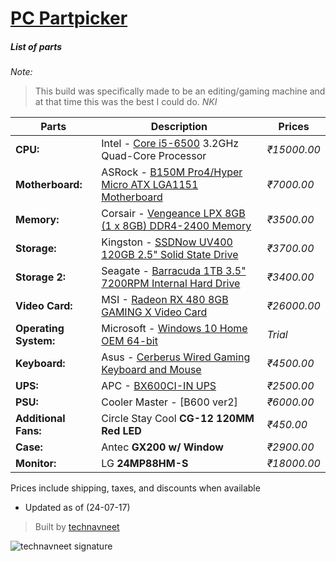# [PC Partpicker](https://in.pcpartpicker.com/list/RCsWqk)
##### List of parts
_Note:_
> This build was specifically made to be an editing/gaming machine and at that time this was the best I could do. _NKI_

| Parts | Description | Prices |
| --- | --- | --- |
| **CPU:** |  Intel - [Core i5-6500](https://in.pcpartpicker.com/product/xwhj4D/intel-cpu-bx80662i56500) 3.2GHz Quad-Core Processor | _₹15000.00_ |
| **Motherboard:** | ASRock - [B150M Pro4/Hyper Micro ATX LGA1151 Motherboard](https://in.pcpartpicker.com/product/kcH48d/asrock-b150m-pro4hyper-micro-atx-lga1151-motherboard-b150m-pro4hyper) | _₹7000.00_ |
| **Memory:** | Corsair - [Vengeance LPX 8GB (1 x 8GB) DDR4-2400 Memory](https://in.pcpartpicker.com/product/sMbkcf/corsair-memory-cmk8gx4m1a2400c16) | _₹3500.00_ |
| **Storage:** | Kingston - [SSDNow UV400 120GB 2.5" Solid State Drive](https://in.pcpartpicker.com/product/GPFXsY/kingston-ssdnow-uv400-120gb-25-solid-state-drive-suv400s37120g) | _₹3700.00_ |
| **Storage 2:** | Seagate - [Barracuda 1TB 3.5" 7200RPM Internal Hard Drive](https://in.pcpartpicker.com/product/kLmLrH/seagate-internal-hard-drive-st31000524as) | _₹3400.00_ | 
| **Video Card:** | MSI - [Radeon RX 480 8GB GAMING X Video Card](https://in.pcpartpicker.com/product/7wgPxr/msi-radeon-rx-480-8gb-gaming-x-video-card-radeon-rx-480-gaming-x-8g) | _₹26000.00_ |
| **Operating System:** | Microsoft - [Windows 10 Home OEM 64-bit](https://in.pcpartpicker.com/product/wtgPxr/microsoft-os-kw900140) | _Trial_ | 
| **Keyboard:** | Asus - [Cerberus Wired Gaming Keyboard and Mouse](https://in.pcpartpicker.com/product/tn648d/asus-cerberus-wired-gaming-keyboard-cerberus-keyboard) | _₹4500.00_ | 
| **UPS:** | APC - [BX600CI-IN UPS](https://in.pcpartpicker.com/product/RVcMnQ/apc-ups-bx600ciin) | _₹2500.00_ |
| **PSU:** | Cooler Master -  [B600 ver2] | _₹6000.00_ |
| **Additional Fans:** | Circle Stay Cool **CG-12 120MM Red LED** | _₹450.00_ |
| **Case:** | Antec **GX200 w/ Window** | _₹2900.00_ |
| **Monitor:** | LG **24MP88HM-S** | _₹18000.00_ | 

Prices include shipping, taxes, and discounts when available

* Updated as of (24-07-17)
> Built by [technavneet](http://www.technavneet.com)

![technavneet signature](https://cdn.rawgit.com/Navneet-Suresh/media/6aead988b29693478e1d3f699fe206f9474df05b/photos/forum-signature.jpg)

